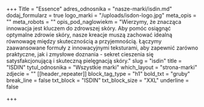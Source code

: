 +++
Title = "Essence"
adres_odnosnika = "nasze-marki/isdin.md"
dodaj_formularz = true
logo_marki = "/uploads/isdon-logo.jpg"
meta_opis = ""
meta_robots = ""
opis_pod_naglowiekm = "Wierzymy, że znacząca innowacja jest kluczem do zdrowszej skóry. Aby pomóc osiągnąć optymalne zdrowie skóry, nasze kreacje muszą zachować idealną równowagę między skutecznością a przyjemnością. Łączymy zaawansowane formuły z innowacyjnymi teksturami, aby zapewnić zarówno praktyczne, jak i zmysłowe doznania - sekret cieszenia się satysfakcjonującą i skuteczną pielęgnacją skóry."
slug = "isdin"
title = "ISDIN"
tytul_odnosnika = "Wszystkie marki"
which_layout = "strona-marki"
zdjecie = ""
[[header_repeater]]
block_tag_type = "h1"
bold_txt = "gruby"
break_line = false
txt_block = "ISDIN"
txt_block_size = "XXL"
underline = false

+++
